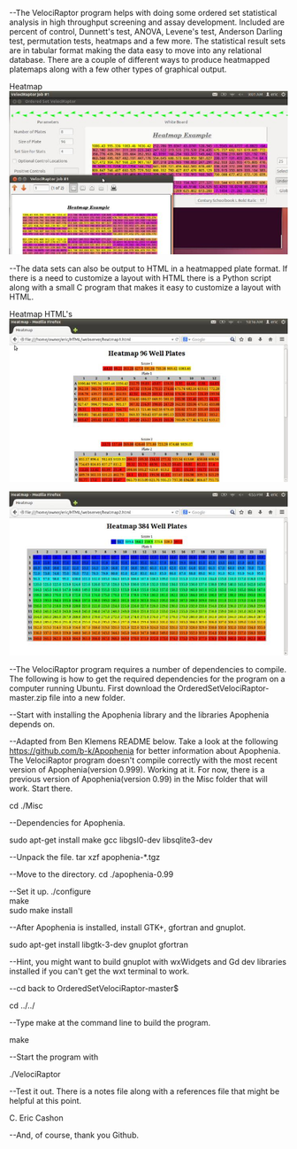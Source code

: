 

--The VelociRaptor program helps with doing some ordered set statistical analysis in high throughput screening and assay development. Included are percent of control, Dunnett's test, ANOVA, Levene's test, Anderson Darling test, permutation tests, heatmaps and a few more. The statistical result sets are in tabular format making the data easy to move into any relational database. There are a couple of different ways to produce heatmapped platemaps along with a few other types of graphical output. 

Heatmap
![ScreenShot](/HeatmapReadme.jpg)

--The data sets can also be output to HTML in a heatmapped plate format. If there is a need to customize a layout with HTML there is a Python script along with a small C program that makes it easy to customize a layout with HTML.

Heatmap HTML's
![Screenshot2](/Heatmap2.jpg)


![Screenshot3](/Heatmap3.jpg)


--The VelociRaptor program requires a number of dependencies to compile. The following is how to get the required dependencies for the program on a computer running Ubuntu. First download the OrderedSetVelociRaptor-master.zip file into a new folder.

--Start with installing the Apophenia library and the libraries Apophenia depends on.

--Adapted from Ben Klemens README below. Take a look at the following https://github.com/b-k/Apophenia for better information about Apophenia. The VelociRaptor program doesn't compile correctly with the most recent version of Apophenia(version 0.999). Working at it. For now, there is a previous version of Apophenia(version 0.99) in the Misc folder that will work. Start there.

cd ./Misc

--Dependencies for Apophenia. 

sudo apt-get install make gcc libgsl0-dev libsqlite3-dev   

--Unpack the file.
tar xzf apophenia-*.tgz   

--Move to the directory.
cd ./apophenia-0.99 

--Set it up.
./configure   
make   
sudo make install  

--After Apophenia is installed, install GTK+, gfortran and gnuplot.

sudo apt-get install libgtk-3-dev gnuplot gfortran

--Hint, you might want to build gnuplot with wxWidgets and Gd dev libraries installed if you can't get the wxt terminal to work. 

--cd back to OrderedSetVelociRaptor-master$

cd ../../

--Type make at the command line to build the program.

make 

--Start the program with

./VelociRaptor

--Test it out. There is a notes file along with a references file that might be helpful at this point.

C. Eric Cashon

--And, of course, thank you Github.